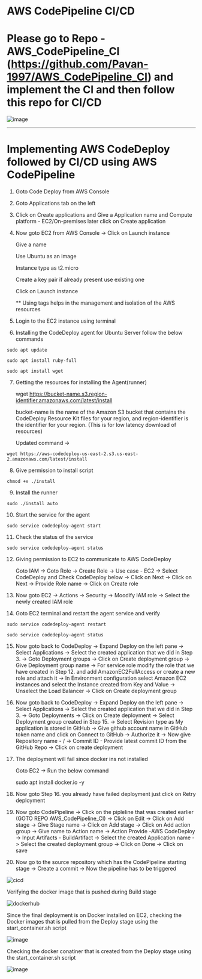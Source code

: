 # AWS CodePipeline CI/CD

# Please go to Repo - AWS_CodePipeline_CI (https://github.com/Pavan-1997/AWS_CodePipeline_CI) and implement the CI and then follow this repo for CI/CD

![image](https://github.com/Pavan-1997/AWS_CodePipeline_CI_CD/assets/32020205/942175aa-ec47-4d81-b12e-1bef26f3a270)

---

# Implementing AWS CodeDeploy followed by CI/CD using AWS CodePipeline

1. Goto Code Deploy from AWS Console


2. Goto Applications tab on the left


3. Click on Create applications and Give a Application name and Compute platform - EC2/On-premises later click on Create application


4. Now goto EC2 from AWS Console -> Click on Launch instance

    Give a name 
    
    Use Ubuntu as an image
    
    Instance type as t2.micro
    
    Create a key pair if already present use existing one
    
    Click on Launch instance
    
   ** Using tags helps in the management and isolation of the AWS resources


5. Login to the EC2 instance using terminal


6. Installing the CodeDeploy agent for Ubuntu Server follow the below commands
```
sudo apt update
```
```
sudo apt install ruby-full
```
```
sudo apt install wget
```

7. Getting the resources for installing the Agent(runner)

    wget https://bucket-name.s3.region-identifier.amazonaws.com/latest/install
    
    bucket-name is the name of the Amazon S3 bucket that contains the CodeDeploy Resource Kit files for your region, and region-identifier is the identifier for your region. (This is for low latency download of resources)

     Updated command ->
```
wget https://aws-codedeploy-us-east-2.s3.us-east-2.amazonaws.com/latest/install
```

8. Give permission to install script 
```
chmod +x ./install
```

9. Install the runner
```
sudo ./install auto
```

10. Start the service for the agent
```
sudo service codedeploy-agent start
```

11. Check the status of the service 
```
sudo service codedeploy-agent status
```

12. Giving permission to EC2 to communicate to AWS CodeDeploy

    Goto IAM -> Goto Role -> Create Role -> Use case - EC2 -> Select CodeDeploy and Check CodeDeploy below -> Click on Next -> Click on Next -> Provide Role name -> Click on Create role


13. Now goto EC2 -> Actions -> Security -> Moodify IAM role -> Select the newly created IAM role 


14. Goto EC2 terminal and restart the agent service and verify
```
sudo service codedeploy-agent restart
```
```
sudo service codedeploy-agent status
```

15. Now goto back to CodeDeploy -> Expand Deploy on the left pane -> Select Applications -> Select the created application that we did in Step 3. -> Goto Deployment groups -> Click on Create deployment group -> Give Deployment group name -> For service role modify the role that we have created in Step 12. and add AmazonEC2FullAccess or create a new role and attach it ->  In Environment configuration select Amazon EC2 instances and select the Instance created from Key and Value -> Unselect the Load Balancer -> Click on Create deployment group 


16. Now goto back to CodeDeploy -> Expand Deploy on the left pane -> Select Applications -> Select the created application that we did in Step 3. -> Goto Deployments -> Click on Create deployment -> Select Deployment group created in Step 15. -> Select Revision type as My application is stored in GitHub -> Give github account name in GitHub token name and click on Connect to GitHub -> Authorize it -> Now give Repository name - <GithubUserName>/<RepoName> -> Commit ID - Provide latest commit ID from the GitHub Repo -> Click on create deployment


17. The deployment will fail since docker ins not installed

    Goto EC2 -> Run the below command
    
    sudo apt install docker.io -y


18. Now goto Step 16. you already have failed deployment just click on Retry deployment


19. Now goto CodePipeline -> Click on the pipleline that was created earlier (GOTO REPO AWS_CodePipeline_CI) -> Click on Edit -> Click on Add stage -> Give Stage name -> Click on Add stage -> Click on Add action group -> Give name to Action name -> Action Provide -AWS CodeDeploy -> Input Artifacts - BuildArtifact -> Select the created Application name -> Select the created deployment group -> Click on Done -> Click on save


20. Now go to the source repository which has the CodePipeline starting stage -> Create a commit -> Now the pipeline has to be triggered

![cicd](https://github.com/Pavan-1997/AWS_CodePipeline_CI_CD/assets/32020205/021832fb-ab24-4aac-8c8b-fffd08aa1585)

Verifying the docker image that is pushed during Build stage

![dockerhub](https://github.com/Pavan-1997/AWS_CodePipeline_CI_CD/assets/32020205/706360ba-6258-4672-a151-1b49146c85e1)

Since the final deployment is on Docker installed on EC2, checking the Docker images that is pulled from the Deploy stage using the start_container.sh script

![image](https://github.com/Pavan-1997/AWS_CodePipeline_CI_CD/assets/32020205/53a00805-48be-4e4f-b3f6-8dd57f9a3833)

Checking the docker conatiner that is created from the Deploy stage using the start_container.sh script

![image](https://github.com/Pavan-1997/AWS_CodePipeline_CI_CD/assets/32020205/903560f1-6ff4-447f-9b8c-85f51f9d7bf7)



